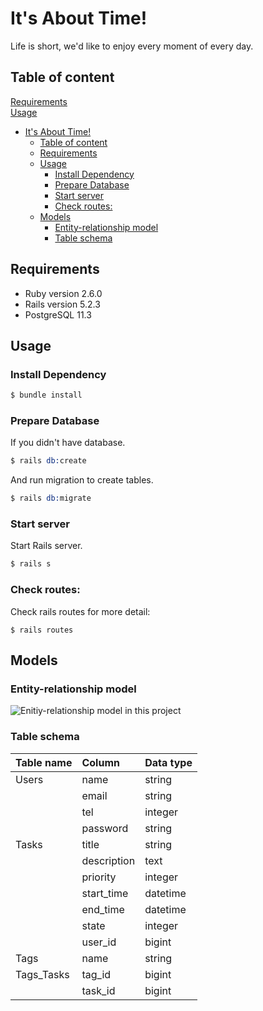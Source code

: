 # It's About Time!

Life is short, we'd like to enjoy every moment of every day.

## Table of content

[Requirements](#Requirements)  
[Usage](#Usage)

- [It's About Time!](#Its-About-Time)
  - [Table of content](#Table-of-content)
  - [Requirements](#Requirements)
  - [Usage](#Usage)
    - [Install Dependency](#Install-Dependency)
    - [Prepare Database](#Prepare-Database)
    - [Start server](#Start-server)
    - [Check routes:](#Check-routes)
  - [Models](#Models)
    - [Entity-relationship model](#Entity-relationship-model)
    - [Table schema](#Table-schema)

## Requirements

- Ruby version 2.6.0
- Rails version 5.2.3
- PostgreSQL 11.3

## Usage

### Install Dependency

```s
$ bundle install
```

### Prepare Database

If you didn't have database.

```s
$ rails db:create
```

And run migration to create tables.

```s
$ rails db:migrate
```

### Start server

Start Rails server.

```s
$ rails s
```

### Check routes:

Check rails routes for more detail:

```
$ rails routes
```

## Models

### Entity-relationship model
![Enitiy-relationship model in this project](https://github.com/stevencch99/About_Time/blob/develop/doc/Entity_relationship_model.jpg)

### Table schema

| Table name | Column      | Data type |
| :--------- | :---------- | :-------- |
| Users      | name        | string    |
|            | email       | string    |
|            | tel         | integer   |
|            | password    | string    |
| Tasks      | title       | string    |
|            | description | text      |
|            | priority    | integer   |
|            | start_time  | datetime  |
|            | end_time    | datetime  |
|            | state       | integer   |
|            | user_id     | bigint    |
| Tags       | name        | string    |
| Tags_Tasks | tag_id      | bigint    |
|            | task_id     | bigint    |
